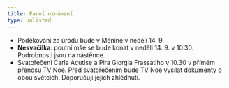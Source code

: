 ```yaml
---
title: Farní oznámení
type: unlisted
---
```

- Poděkování za úrodu bude v Měníně v neděli 14. 9.
- **Nesvačilka**: poutní mše se bude konat v neděli 14. 9. v 10.30. Podrobnosti jsou na nástěnce.
- Svatořečení Carla Acutise a Pira Giorgia Frassatiho v 10.30 v přímém přenosu TV Noe. Před svatořečením bude TV Noe vysílat dokumenty o obou světcích. Doporučuji jejich zhlédnutí.